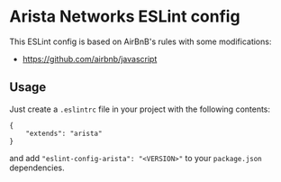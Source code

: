# Arista Networks ESLint config
This ESLint config is based on AirBnB's rules with some modifications:

  * https://github.com/airbnb/javascript

## Usage
Just create a `.eslintrc` file in your project with the following contents:

```
{
    "extends": "arista"
}
```

and add `"eslint-config-arista": "<VERSION>"` to your `package.json` dependencies.
